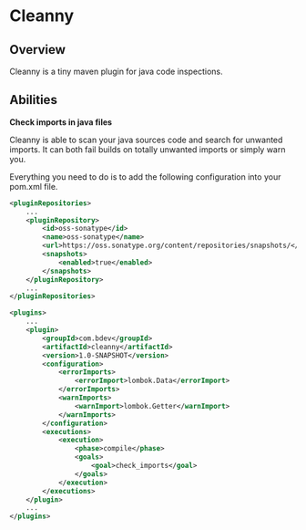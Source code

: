 # Cleanny

## Overview

Cleanny is a tiny maven plugin for java code inspections.

## Abilities

**Check imports in java files**

Cleanny is able to scan your java sources code and search for unwanted imports. It can both fail builds on totally unwanted imports or simply warn you.

Everything you need to do is to add the following configuration into your pom.xml file.

```xml
<pluginRepositories>
    ...
    <pluginRepository>
        <id>oss-sonatype</id>
        <name>oss-sonatype</name>
        <url>https://oss.sonatype.org/content/repositories/snapshots/</url>
        <snapshots>
            <enabled>true</enabled>
        </snapshots>
    </pluginRepository>
    ...
</pluginRepositories>

<plugins>
    ...
    <plugin>
        <groupId>com.bdev</groupId>
        <artifactId>cleanny</artifactId>
        <version>1.0-SNAPSHOT</version>
        <configuration>
            <errorImports>
                <errorImport>lombok.Data</errorImport>
            </errorImports>
            <warnImports>
                <warnImport>lombok.Getter</warnImport>
            </warnImports>
        </configuration>
        <executions>
            <execution>
                <phase>compile</phase>
                <goals>
                    <goal>check_imports</goal>
                </goals>
            </execution>
        </executions>
    </plugin>
    ...
</plugins>    
```
